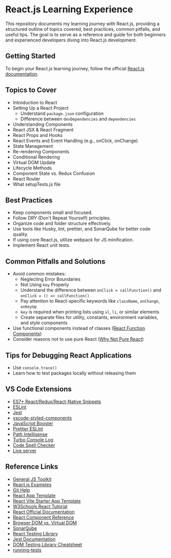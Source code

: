 # React.js Learning Experience

This repository documents my learning journey with React.js, providing a structured outline of topics covered, best practices, common pitfalls, and useful tips. The goal is to serve as a reference and guide for both beginners and experienced developers diving into React.js development.

## Getting Started

To begin your React.js learning journey, follow the official [React.js documentation](https://react.dev/learn/start-a-new-react-project).

## Topics to Cover

- Introduction to React
- Setting Up a React Project
  - Understand `package.json` configuration
  - Difference between `devDependencies` and `dependencies`
- Understanding Components
- React JSX & React Fragment
- React Props and Hooks
- React Events and Event Handling (e.g., onClick, onChange)
- State Management
- Re-rendering Components
- Conditional Rendering
- Virtual DOM Update
- Lifecycle Methods
- Component State vs. Redux Confusion
- React Router
- What setupTests.js file

## Best Practices

- Keep components small and focused.
- Follow DRY (Don't Repeat Yourself) principles.
- Organize code and folder structure effectively.
- Use tools like Husky, lint, prettier, and SonarQube for better code quality.
- If using core React.js, utilize webpack for JS minification.
- Implement React unit tests.

## Common Pitfalls and Solutions

- Avoid common mistakes:
  - Neglecting Error Boundaries
  - Not Using `key` Properly
  - Understand the difference between `onClick = callFunction()` and `onClick = () => callFunction()`
  - Pay attention to React-specific keywords like `className`, `onChange`, `onKeyUp`
  - `key` is required when printing lists using `ul`, `li`, or similar elements
  - Create separate files for utility, constants, environment variables, and style components
- Use functional components instead of classes ([React Function Components](https://react.dev/docs/components-and-props#function-and-class-components))
- Consider reasons not to use pure React ([Why Not Pure React](https://react.dev/learn/start-a-new-react-project))

## Tips for Debugging React Applications

- Use `console.trace()`
- Learn how to test packages locally without releasing them

## VS Code Extensions

- [ES7+ React/Redux/React-Native Snippets](https://marketplace.visualstudio.com/items?itemName=dsznajder.es7-react-js-snippets)
- [ESLint](https://marketplace.visualstudio.com/items?itemName=dbaeumer.vscode-eslint)
- [Jest](https://marketplace.visualstudio.com/items?itemName=Orta.vscode-jest)
- [vscode-styled-components](https://marketplace.visualstudio.com/items?itemName=jpoissonnier.vscode-styled-components)
- [JavaScript Booster](https://marketplace.visualstudio.com/items?itemName=sburg.vscode-javascript-booster)
- [Prettier ESLint](https://marketplace.visualstudio.com/items?itemName=rvest.vs-code-prettier-eslint)
- [Path Intellisense](https://marketplace.visualstudio.com/items?itemName=christian-kohler.path-intellisense)
- [Turbo Console Log](https://marketplace.visualstudio.com/items?itemName=ChakrounAnas.turbo-console-log)
- [Code Spell Checker](https://marketplace.visualstudio.com/items?itemName=streetsidesoftware.code-spell-checker)
- [Live server](https://marketplace.visualstudio.com/items?itemName=ritwickdey.LiveServer)

## Reference Links

- [General JS Toolkit](https://github.com/vitabletech/general-js-toolkit)
- [React.js Examples](https://github.com/msrajawat298/msrajawat298.github.io/tree/main/React%20js)
- [Git Help](https://github.com/msrajawat298/msrajawat298.github.io/tree/main/git_help)
- [React App Template](https://github.com/msrajawat298/react-app-template)
- [React Vite Starter App Template](https://github.com/vitabletech/react-vite-starter-app-template)
- [W3Schools React Tutorial](https://www.w3schools.com/react/react_getstarted.asp)
- [React Official Documentation](https://react.new/)
- [React Component Reference](https://react.dev/reference/react/Component)
- [Browser DOM vs. Virtual DOM](https://media.geeksforgeeks.org/wp-content/uploads/20230725135348/Browser-DOM-Virtual-DOM-copy.webp)
- [SonarQube](https://www.sonarsource.com/products/sonarcloud/)
- [React Testing Library](https://testing-library.com/docs/react-testing-library/intro/)
- [Jest Documentation](https://jestjs.io/docs/tutorial-react)
- [DOM Testing Library Cheatsheet](https://testing-library.com/docs/dom-testing-library/cheatsheet)
- [running-tests](https://create-react-app.dev/docs/running-tests/)